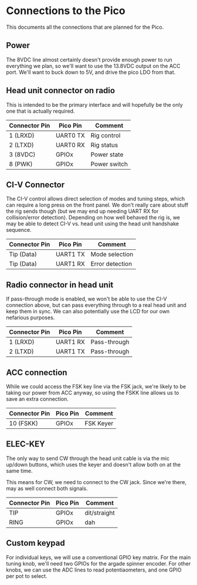 # Connections to the Pico
This documents all the connections that are planned for the Pico.

## Power

The 8VDC line almost certainly doesn't provide enough power to run everything
we plan, so we'll want to use the 13.8VDC output on the ACC port.  We'll want
to buck down to 5V, and drive the pico LDO from that.

## Head unit connector on radio

This is intended to be the primary interface and will hopefully be the only one
that is actually required.

| Connector Pin | Pico Pin | Comment      |
|---------------|----------|--------------|
| 1 (LRXD)      | UART0 TX | Rig control  |
| 2 (LTXD)      | UART0 RX | Rig status   |
| 3 (8VDC)      | GPIOx    | Power state  |
| 8 (PWK)       | GPIOx    | Power switch |

## CI-V Connector

The CI-V control allows direct selection of modes and tuning steps, which can
require a long press on the front panel.  We don't really care about stuff the
rig sends though (but we may end up needing UART RX for collision/error
detection).  Depending on how well behaved the rig is, we may be able to detect
CI-V vs. head unit using the head unit handshake sequence.

| Connector Pin | Pico Pin | Comment         |
|---------------|----------|-----------------|
| Tip (Data)    | UART1 TX | Mode selection  |
| Tip (Data)    | UART1 RX | Error detection |

## Radio connector in head unit

If pass-through mode is enabled, we won't be able to use the CI-V connection
above, but can pass everything through to a real head unit and keep them in
sync.  We can also potentially use the LCD for our own nefarious purposes.

| Connector Pin | Pico Pin | Comment        |
|---------------|----------|----------------|
| 1 (LRXD)      | UART1 RX | Pass-through   |
| 2 (LTXD)      | UART1 TX | Pass-through   |

## ACC connection

While we could access the FSK key line via the FSK jack, we're likely to be
taking our power from ACC anyway, so using the FSKK line allows us to save an
extra connection.

| Connector Pin | Pico Pin | Comment           |
|---------------|----------|-------------------|
| 10 (FSKK)     | GPIOx    | FSK Keyer         |

## ELEC-KEY

The only way to send CW through the head unit cable is via the mic up/down
buttons, which uses the keyer and doesn't allow both on at the same time.

This means for CW, we need to connect to the CW jack.  Since we're there, may
as well connect both signals.

| Connector Pin | Pico Pin | Comment           |
|---------------|----------|-------------------|
| TIP           | GPIOx    | dit/straight      |
| RING          | GPIOx    | dah               |

## Custom keypad

For individual keys, we will use a conventional GPIO key matrix.  For the main
tuning knob, we'll need two GPIOs for the argade spinner encoder.  For other
knobs, we can use the ADC lines to read potentiaometers, and one GPIO per pot
to select.
